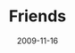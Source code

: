 ---
layout: music 
title: "Friends"
series: "Typecast"
date: 2009-11-16 
description: "Brian Tome discusses the importance of friendships."
audio: "http://s3.amazonaws.com/crossroadsaudiomessages/Typecast1.mp3"
audio-duration: "30:50"
---